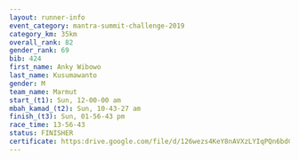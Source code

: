 ```yaml
---
layout: runner-info 
event_category: mantra-summit-challenge-2019 
category_km: 35km 
overall_rank: 82
gender_rank: 69
bib: 424
first_name: Anky Wibowo
last_name: Kusumawanto
gender: M
team_name: Marmut
start_(t1): Sun, 12-00-00 am
mbah_kamad_(t2): Sun, 10-43-27 am
finish_(t3): Sun, 01-56-43 pm
race_time: 13-56-43
status: FINISHER
certificate: https:drive.google.com/file/d/126wezs4KeY8nAVXzLYIqPQn6bdCdxkdI/view?usp=sharing
---
```

